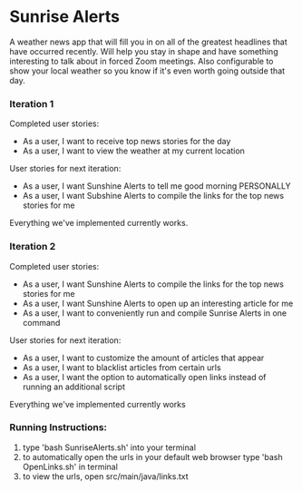 # Sunrise Alerts
A weather news app that will fill you in on all of the greatest headlines that have occurred recently. Will help you stay in shape and have something interesting to talk about in forced Zoom meetings. Also configurable to show your local weather so you know if it's even worth going outside that day.

### Iteration 1
Completed user stories:
  - As a user, I want to receive top news stories for the day
  - As a user, I want to view the weather at my current location

User stories for next iteration:
  - As a user, I want Sunshine Alerts to tell me good morning PERSONALLY
  - As a user, I want Subshine Alerts to compile the links for the top news stories for me
 
Everything we've implemented currently works.

### Iteration 2
Completed user stories:
  - As a user, I want Sunshine Alerts to compile the links for the top news stories for me
  - As a user, I want Sunshine Alerts to open up an interesting article for me
  - As a user, I want to conveniently run and compile Sunrise Alerts in one command

User stories for next iteration:
  - As a user, I want to customize the amount of articles that appear
  - As a user, I want to blacklist articles from certain urls
  - As a user, I want the option to automatically open links instead of running an additional script 

Everything we've implemented currently works

### Running Instructions: 
1. type 'bash SunriseAlerts.sh' into your terminal
1. to automatically open the urls in your default web browser type 'bash OpenLinks.sh' in terminal
1. to view the urls, open src/main/java/links.txt
